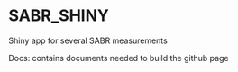 # SABR_SHINY
Shiny app for several SABR measurements 

Docs: contains documents needed to build the github page
